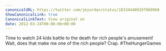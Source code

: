 ```yaml
---
canonicalURL: https://twitter.com/jmjordan/status/183344409297960960
ShowCanonicalLink: true
CanonicalLinkText: View original on
date: 2012-03-24T00:08:08+00:00
---
```

Time to watch 24 kids battle to the death for rich people's amusement! Wait, does that make me one of the rich people? Crap. #TheHungerGames